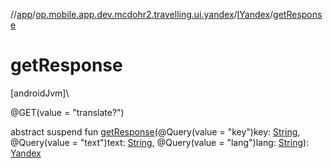 //[app](../../../index.md)/[op.mobile.app.dev.mcdohr2.travelling.ui.yandex](../index.md)/[IYandex](index.md)/[getResponse](get-response.md)

# getResponse

[androidJvm]\

@GET(value = &quot;translate?&quot;)

abstract suspend fun [getResponse](get-response.md)(@Query(value = &quot;key&quot;)key: [String](https://kotlinlang.org/api/latest/jvm/stdlib/kotlin/-string/index.html), @Query(value = &quot;text&quot;)text: [String](https://kotlinlang.org/api/latest/jvm/stdlib/kotlin/-string/index.html), @Query(value = &quot;lang&quot;)lang: [String](https://kotlinlang.org/api/latest/jvm/stdlib/kotlin/-string/index.html)): [Yandex](../-yandex/index.md)
